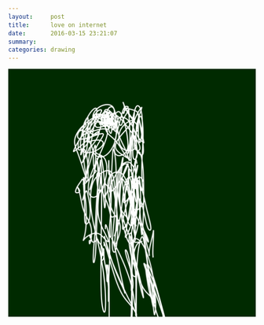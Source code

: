 ```yaml
---
layout:     post
title:      love on internet
date:       2016-03-15 23:21:07
summary:    
categories: drawing
---
```

![love on internet](/images/diary/love-on-internet.png "depressingly shallow")
